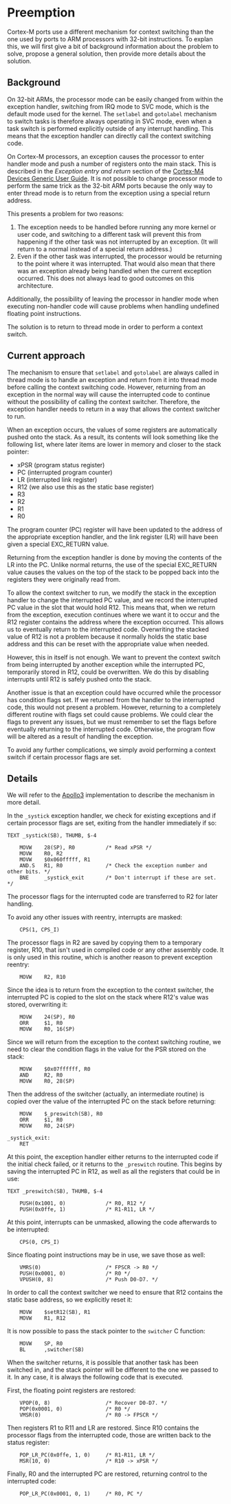 # Preemption

Cortex-M ports use a different mechanism for context switching than the one
used by ports to ARM processors with 32-bit instructions. To explan this, we
will first give a bit of background information about the problem to solve,
propose a general solution, then provide more details about the solution.

## Background

On 32-bit ARMs, the processor mode can be easily changed from within the
exception handler, switching from IRQ mode to SVC mode, which is the default
mode used for the kernel. The `setlabel` and `gotolabel` mechanism to switch
tasks is therefore always operating in SVC mode, even when a task switch is
performed explicitly outside of any interrupt handling. This means that the
exception handler can directly call the context switching code.

On Cortex-M processors, an exception causes the processor to enter handler
mode and push a number of registers onto the main stack. This is described in
the *Exception entry and return* section of the
[Cortex-M4 Devices Generic User Guide](https://developer.arm.com/documentation/dui0553/latest/).
It is not possible to change processor mode to perform the same trick as the
32-bit ARM ports because the only way to enter thread mode is to return from
the exception using a special return address.

This presents a problem for two reasons:

1. The exception needs to be handled before running any more kernel or user
   code, and switching to a different task will prevent this from happening if
   the other task was not interrupted by an exception. (It will return to a
   normal instead of a special return address.)
2. Even if the other task was interrupted, the processor would be returning to
   the point where it was interrupted. That would also mean that there was an
   exception already being handled when the current exception occurred. This
   does not always lead to good outcomes on this architecture.

Additionally, the possibility of leaving the processor in handler mode when
executing non-handler code will cause problems when handling undefined
floating point instructions.

The solution is to return to thread mode in order to perform a context switch.

## Current approach

The mechanism to ensure that `setlabel` and `gotolabel` are always called in
thread mode is to handle an exception and return from it into thread mode
before calling the context switching code. However, returning from an exception
in the normal way will cause the interrupted code to continue without the
possibility of calling the context switcher. Therefore, the exception handler
needs to return in a way that allows the context switcher to run.

When an exception occurs, the values of some registers are automatically
pushed onto the stack. As a result, its contents will look something like the
following list, where later items are lower in memory and closer to the stack
pointer:

* xPSR (program status register)
* PC (interrupted program counter)
* LR (interrupted link register)
* R12 (we also use this as the static base register)
* R3
* R2
* R1
* R0

The program counter (PC) register will have been updated to the address of the
appropriate exception handler, and the link register (LR) will have been given
a special EXC_RETURN value.

Returning from the exception handler is done by moving the contents of the
LR into the PC. Unlike normal returns, the use of the special EXC_RETURN value
causes the values on the top of the stack to be popped back into the registers
they were originally read from.

To allow the context switcher to run, we modify the stack in the exception
handler to change the interrupted PC value, and we record the interrupted PC
value in the slot that would hold R12. This means that, when we return from
the exception, execution continues where we want it to occur and the R12
register contains the address where the exception occurred. This allows us
to eventually return to the interrupted code. Overwriting the stacked value
of R12 is not a problem because it normally holds the static base address
and this can be reset with the appropriate value when needed.

However, this in itself is not enough. We want to prevent the context switch
from being interrupted by another exception while the interrupted PC,
temporarily stored in R12, could be overwritten. We do this by disabling
interrupts until R12 is safely pushed onto the stack.

Another issue is that an exception could have occurred while the processor
has condition flags set. If we returned from the handler to the interrupted
code, this would not present a problem. However, returning to a completely
different routine with flags set could cause problems. We could clear the
flags to prevent any issues, but we must remember to set the flags before
eventually returning to the interrupted code. Otherwise, the program flow
will be altered as a result of handling the exception.

To avoid any further complications, we simply avoid performing a context
switch if certain processor flags are set.

## Details

We will refer to the
[Apollo3](https://github.com/dboddie/inferno-os/blob/apollo3/os/apollo3/l.s)
implementation to describe the mechanism in more detail.

In the `_systick` exception handler, we check for existing exceptions and if
certain processor flags are set, exiting from the handler immediately if so:

```
TEXT _systick(SB), THUMB, $-4

    MOVW    28(SP), R0          /* Read xPSR */
    MOVW    R0, R2
    MOVW    $0x060fffff, R1
    AND.S   R1, R0              /* Check the exception number and other bits. */
    BNE     _systick_exit       /* Don't interrupt if these are set. */
```

The processor flags for the interrupted code are transferred to R2 for later
handling.

To avoid any other issues with reentry, interrupts are masked:

```
    CPS(1, CPS_I)
```

The processor flags in R2 are saved by copying them to a temporary register,
R10, that isn't used in compiled code or any other assembly code. It is only
used in this routine, which is another reason to prevent exception reentry:

```
    MOVW    R2, R10
```

Since the idea is to return from the exception to the context switcher, the
interrupted PC is copied to the slot on the stack where R12's value was
stored, overwriting it:

```
    MOVW    24(SP), R0
    ORR     $1, R0
    MOVW    R0, 16(SP)
```

Since we will return from the exception to the context switching routine, we
need to clear the condition flags in the value for the PSR stored on the stack:

```
    MOVW    $0x07ffffff, R0
    AND     R2, R0
    MOVW    R0, 28(SP)
```

Then the address of the switcher (actually, an intermediate routine) is copied
over the value of the interrupted PC on the stack before returning:

```
    MOVW    $_preswitch(SB), R0
    ORR     $1, R0
    MOVW    R0, 24(SP)

_systick_exit:
    RET
```

At this point, the exception handler either returns to the interrupted code if
the initial check failed, or it returns to the `_preswitch` routine. This begins
by saving the interrupted PC in R12, as well as all the registers that could be
in use:

```
TEXT _preswitch(SB), THUMB, $-4

    PUSH(0x1001, 0)             /* R0, R12 */
    PUSH(0x0ffe, 1)             /* R1-R11, LR */
```

At this point, interrupts can be unmasked, allowing the code afterwards to be
interrupted:

```
    CPS(0, CPS_I)
```

Since floating point instructions may be in use, we save those as well:

```
    VMRS(0)                     /* FPSCR -> R0 */
    PUSH(0x0001, 0)             /* R0 */
    VPUSH(0, 8)                 /* Push D0-D7. */
```

In order to call the context switcher we need to ensure that R12 contains the
static base address, so we explicitly reset it:

```
    MOVW    $setR12(SB), R1
    MOVW    R1, R12
```

It is now possible to pass the stack pointer to the `switcher` C function:

```
    MOVW    SP, R0
    BL      ,switcher(SB)
```

When the switcher returns, it is possible that another task has been switched
in, and the stack pointer will be different to the one we passed to it. In any
case, it is always the following code that is executed.

First, the floating point registers are restored:

```
    VPOP(0, 8)                  /* Recover D0-D7. */
    POP(0x0001, 0)              /* R0 */
    VMSR(0)                     /* R0 -> FPSCR */
```

Then registers R1 to R11 and LR are restored. Since R10 contains the processor
flags from the interrupted code, those are written back to the status register:
```
    POP_LR_PC(0x0ffe, 1, 0)     /* R1-R11, LR */
    MSR(10, 0)                  /* R10 -> xPSR */
```

Finally, R0 and the interrupted PC are restored, returning control to the
interrupted code:

```
    POP_LR_PC(0x0001, 0, 1)     /* R0, PC */
```
